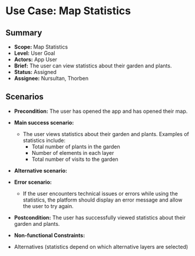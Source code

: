 # Use Case: Map Statistics

## Summary

- **Scope:** Map Statistics
- **Level:** User Goal
- **Actors:** App User
- **Brief:** The user can view statistics about their garden and plants.
- **Status:** Assigned
- **Assignee:** Nursultan, Thorben

## Scenarios

- **Precondition:**
  The user has opened the app and has opened their map.
- **Main success scenario:**

  - The user views statistics about their garden and plants.
    Examples of statistics include:
    - Total number of plants in the garden
    - Number of elements in each layer
    - Total number of visits to the garden

- **Alternative scenario:**
- **Error scenario:**
  - If the user encounters technical issues or errors while using the statistics, the platform should display an error message and allow the user to try again.
- **Postcondition:**
  The user has successfully viewed statistics about their garden and plants.
- **Non-functional Constraints:**
- Alternatives (statistics depend on which alternative layers are selected)
